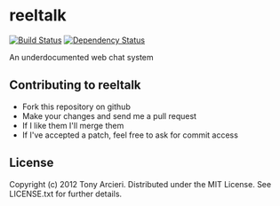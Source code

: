 reeltalk
========
[![Build Status](https://secure.travis-ci.org/tarcieri/reeltalk.png?branch=master)](http://travis-ci.org/tarcieri/reeltalk)
[![Dependency Status](https://gemnasium.com/tarcieri/reeltalk.png)](https://gemnasium.com/tarcieri/reeltalk)

An underdocumented web chat system

Contributing to reeltalk
------------------------

* Fork this repository on github
* Make your changes and send me a pull request
* If I like them I'll merge them
* If I've accepted a patch, feel free to ask for commit access

License
-------

Copyright (c) 2012 Tony Arcieri. Distributed under the MIT License. See
LICENSE.txt for further details.
